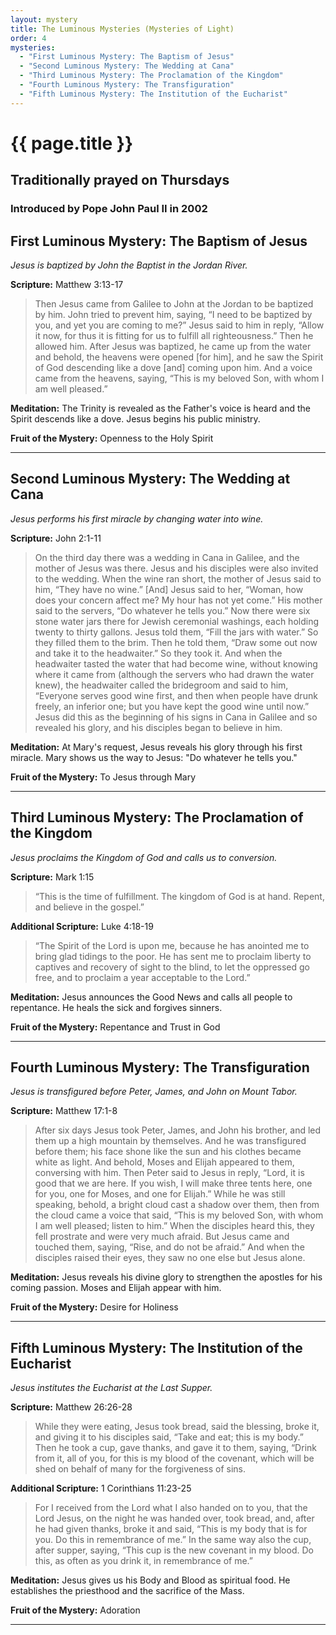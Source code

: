 ```yaml
---
layout: mystery
title: The Luminous Mysteries (Mysteries of Light)
order: 4
mysteries:
  - "First Luminous Mystery: The Baptism of Jesus"
  - "Second Luminous Mystery: The Wedding at Cana"
  - "Third Luminous Mystery: The Proclamation of the Kingdom"
  - "Fourth Luminous Mystery: The Transfiguration"
  - "Fifth Luminous Mystery: The Institution of the Eucharist"
---
```

# {{ page.title }}

## Traditionally prayed on Thursdays

### Introduced by Pope John Paul II in 2002

## First Luminous Mystery: The Baptism of Jesus

*Jesus is baptized by John the Baptist in the Jordan River.*

**Scripture:** Matthew 3:13-17

> Then Jesus came from Galilee to John at the Jordan to be baptized by him.
> John tried to prevent him, saying, “I need to be baptized by you, and yet you
> are coming to me?” Jesus said to him in reply, “Allow it now, for thus it is
> fitting for us to fulfill all righteousness.” Then he allowed him.  After
> Jesus was baptized, he came up from the water and behold, the heavens were
> opened [for him], and he saw the Spirit of God descending like a dove [and]
> coming upon him. And a voice came from the heavens, saying, “This is my
> beloved Son, with whom I am well pleased.”

**Meditation:** The Trinity is revealed as the Father's voice is heard and the
Spirit descends like a dove. Jesus begins his public ministry.

**Fruit of the Mystery:** Openness to the Holy Spirit

---

## Second Luminous Mystery: The Wedding at Cana

*Jesus performs his first miracle by changing water into wine.*

**Scripture:** John 2:1-11

> On the third day there was a wedding in Cana in Galilee, and the mother of
> Jesus was there.  Jesus and his disciples were also invited to the wedding.
> When the wine ran short, the mother of Jesus said to him, “They have no
> wine.” [And] Jesus said to her, “Woman, how does your concern affect me? My
> hour has not yet come.”  His mother said to the servers, “Do whatever he
> tells you.”  Now there were six stone water jars there for Jewish ceremonial
> washings,  each holding twenty to thirty gallons. Jesus told them, “Fill the
> jars with water.” So they filled them to the brim. Then he told them, “Draw
> some out now and take it to the headwaiter.” So they took it. And when the
> headwaiter tasted the water that had become wine, without knowing where it
> came from (although the servers who had drawn the water knew), the headwaiter
> called the bridegroom and said to him, “Everyone serves good wine first, and
> then when people have drunk freely, an inferior one; but you have kept the
> good wine until now.” Jesus did this as the beginning of his signs in Cana in
> Galilee and so revealed his glory, and his disciples began to believe in him.

**Meditation:** At Mary's request, Jesus reveals his glory through his first
miracle. Mary shows us the way to Jesus: "Do whatever he tells you."

**Fruit of the Mystery:** To Jesus through Mary

---

## Third Luminous Mystery: The Proclamation of the Kingdom

*Jesus proclaims the Kingdom of God and calls us to conversion.*

**Scripture:** Mark 1:15

> “This is the time of fulfillment. The kingdom of God is at hand. Repent, and
> believe in the gospel.”

**Additional Scripture:** Luke 4:18-19

> “The Spirit of the Lord is upon me, because he has anointed me to bring glad
> tidings to the poor.  He has sent me to proclaim liberty to captives and
> recovery of sight to the blind, to let the oppressed go free, and to proclaim
> a year acceptable to the Lord.”

**Meditation:** Jesus announces the Good News and calls all people to
repentance. He heals the sick and forgives sinners.

**Fruit of the Mystery:** Repentance and Trust in God

---

## Fourth Luminous Mystery: The Transfiguration

*Jesus is transfigured before Peter, James, and John on Mount Tabor.*

**Scripture:** Matthew 17:1-8

> After six days Jesus took Peter, James, and John his brother, and led them up
> a high mountain by themselves.  And he was transfigured before them; his face
> shone like the sun and his clothes became white as light. And behold, Moses
> and Elijah appeared to them, conversing with him. Then Peter said to Jesus in
> reply, “Lord, it is good that we are here. If you wish, I will make three
> tents here, one for you, one for Moses, and one for Elijah.”  While he was
> still speaking, behold, a bright cloud cast a shadow over them, then from the
> cloud came a voice that said, “This is my beloved Son, with whom I am well
> pleased; listen to him.” When the disciples heard this, they fell prostrate
> and were very much afraid. But Jesus came and touched them, saying, “Rise,
> and do not be afraid.” And when the disciples raised their eyes, they saw no
> one else but Jesus alone.

**Meditation:** Jesus reveals his divine glory to strengthen the apostles for
his coming passion. Moses and Elijah appear with him.

**Fruit of the Mystery:** Desire for Holiness

---

## Fifth Luminous Mystery: The Institution of the Eucharist

*Jesus institutes the Eucharist at the Last Supper.*

**Scripture:** Matthew 26:26-28

> While they were eating, Jesus took bread, said the blessing, broke it, and
> giving it to his disciples said, “Take and eat; this is my body.”  Then he
> took a cup, gave thanks, and gave it to them, saying, “Drink from it, all of
> you,  for this is my blood of the covenant, which will be shed on behalf of
> many for the forgiveness of sins.

**Additional Scripture:** 1 Corinthians 11:23-25

> For I received from the Lord what I also handed on to you,  that the Lord
> Jesus, on the night he was handed over, took bread, and, after he had given
> thanks, broke it and said, “This is my body that is for you. Do this in
> remembrance of me.” In the same way also the cup, after supper, saying, “This
> cup is the new covenant in my blood. Do this, as often as you drink it, in
> remembrance of me.”

**Meditation:** Jesus gives us his Body and Blood as spiritual food. He
establishes the priesthood and the sacrifice of the Mass.

**Fruit of the Mystery:** Adoration

---
